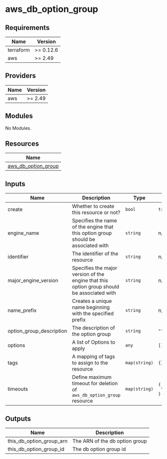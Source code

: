 # aws_db_option_group

<!-- BEGINNING OF PRE-COMMIT-TERRAFORM DOCS HOOK -->
## Requirements

| Name | Version |
|------|---------|
| terraform | >= 0.12.6 |
| aws | >= 2.49 |

## Providers

| Name | Version |
|------|---------|
| aws | >= 2.49 |

## Modules

No Modules.

## Resources

| Name |
|------|
| [aws_db_option_group](https://registry.terraform.io/providers/hashicorp/aws/latest/docs/resources/db_option_group) |

## Inputs

| Name | Description | Type | Default | Required |
|------|-------------|------|---------|:--------:|
| create | Whether to create this resource or not? | `bool` | `true` | no |
| engine\_name | Specifies the name of the engine that this option group should be associated with | `string` | n/a | yes |
| identifier | The identifier of the resource | `string` | n/a | yes |
| major\_engine\_version | Specifies the major version of the engine that this option group should be associated with | `string` | n/a | yes |
| name\_prefix | Creates a unique name beginning with the specified prefix | `string` | n/a | yes |
| option\_group\_description | The description of the option group | `string` | `""` | no |
| options | A list of Options to apply | `any` | `[]` | no |
| tags | A mapping of tags to assign to the resource | `map(string)` | `{}` | no |
| timeouts | Define maximum timeout for deletion of `aws_db_option_group` resource | `map(string)` | <pre>{<br>  "delete": "15m"<br>}</pre> | no |

## Outputs

| Name | Description |
|------|-------------|
| this\_db\_option\_group\_arn | The ARN of the db option group |
| this\_db\_option\_group\_id | The db option group id |
<!-- END OF PRE-COMMIT-TERRAFORM DOCS HOOK -->
